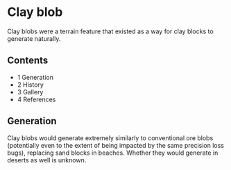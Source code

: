 # Clay blob
Clay blobs were a terrain feature that existed as a way for clay blocks to generate naturally.

## Contents
- 1 Generation
- 2 History
- 3 Gallery
- 4 References

## Generation
Clay blobs would generate extremely similarly to conventional ore blobs (potentially even to the extent of being impacted by the same precision loss bugs), replacing sand blocks in beaches. Whether they would generate in deserts as well is unknown.


